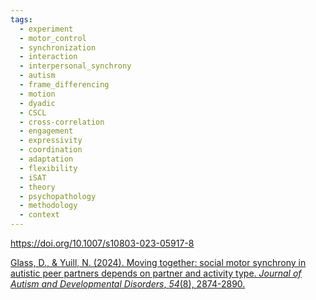 ```yaml
---
tags:
  - experiment
  - motor_control
  - synchronization
  - interaction
  - interpersonal_synchrony
  - autism
  - frame_differencing
  - motion
  - dyadic
  - CSCL
  - cross-correlation
  - engagement
  - expressivity
  - coordination
  - adaptation
  - flexibility
  - iSAT
  - theory
  - psychopathology
  - methodology
  - context
---
```

https://doi.org/10.1007/s10803-023-05917-8

[Glass, D., & Yuill, N. (2024). Moving together: social motor synchrony in autistic peer partners depends on partner and activity type. _Journal of Autism and Developmental Disorders_, _54_(8), 2874-2890.](https://link.springer.com/content/pdf/10.1007/s10803-023-05917-8.pdf)